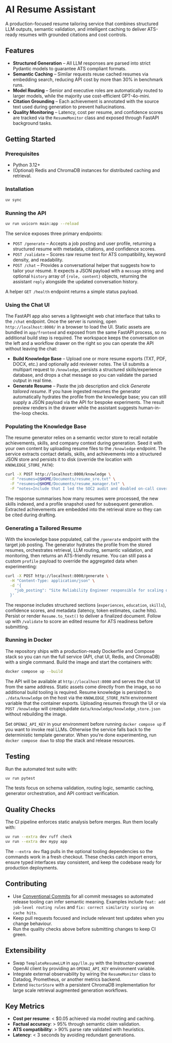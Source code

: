 # AI Resume Assistant

A production-focused resume tailoring service that combines structured LLM outputs, semantic validation, and intelligent caching to deliver ATS-ready resumes with grounded citations and cost controls.

## Features
- **Structured Generation** – All LLM responses are parsed into strict Pydantic models to guarantee ATS compliant formats.
- **Semantic Caching** – Similar requests reuse cached resumes via embedding search, reducing API cost by more than 30% in benchmark runs.
- **Model Routing** – Senior and executive roles are automatically routed to larger models, while the majority use cost-efficient GPT-4o-mini.
- **Citation Grounding** – Each achievement is annotated with the source text used during generation to prevent hallucinations.
- **Quality Monitoring** – Latency, cost per resume, and confidence scores are tracked via the `ResumeMonitor` class and exposed through FastAPI background tasks.

## Getting Started

### Prerequisites
- Python 3.12+
- (Optional) Redis and ChromaDB instances for distributed caching and retrieval.

### Installation
```bash
uv sync
```

### Running the API
```bash
uv run uvicorn main:app --reload
```

The service exposes three primary endpoints:

- `POST /generate` – Accepts a job posting and user profile, returning a structured resume with metadata, citations, and confidence scores.
- `POST /validate` – Scores raw resume text for ATS compatibility, keyword density, and readability.
- `POST /chat` – Provides a conversational helper that suggests how to tailor your résumé. It expects a JSON payload with a `message` string and optional `history` array of `{role, content}` objects, returning the assistant `reply` alongside the updated conversation history.

A helper `GET /health` endpoint returns a simple status payload.

### Using the Chat UI

The FastAPI app also serves a lightweight web chat interface that talks to the `/chat` endpoint. Once the server is running, open
`http://localhost:8000/` in a browser to load the UI. Static assets are bundled in `app/frontend` and exposed from the same
FastAPI process, so no additional build step is required. The workspace keeps the conversation on the left and a workflow drawer
on the right so you can operate the API without leaving the chat:

- **Build Knowledge Base** – Upload one or more resume exports (TXT, PDF, DOCX, etc.) and optionally add reviewer notes. The UI
  submits a multipart request to `/knowledge`, persists a structured skills/experience database, and drops a chat message so you
  can validate the parsed output in real time.
- **Generate Resume** – Paste the job description and click *Generate tailored resume*. If you have ingested resumes the
  generator automatically hydrates the profile from the knowledge base; you can still supply a JSON payload via the API for
  bespoke experiments. The result preview renders in the drawer while the assistant suggests human-in-the-loop checks.

### Populating the Knowledge Base

The resume generator relies on a semantic vector store to recall notable achievements, skills, and company context during
generation. Seed it with your own content by uploading resume files to the `/knowledge` endpoint. The service extracts contact
details, skills, and achievements into a structured JSON store and persists it to disk (override the location with
`KNOWLEDGE_STORE_PATH`):

```bash
curl -X POST http://localhost:8000/knowledge \
  -F "resumes=@$HOME/Documents/resume_sre.txt" \
  -F "resumes=@$HOME/Documents/resume_manager.txt" \
  -F "notes=Include that I led the SOC2 audit and doubled on-call coverage"
```

The response summarises how many resumes were processed, the new skills indexed, and a profile snapshot used for subsequent
generation. Extracted achievements are embedded into the retrieval store so they can be cited during drafting.

### Generating a Tailored Resume

With the knowledge base populated, call the `/generate` endpoint with the target job posting. The generator hydrates the profile
from the stored resumes, orchestrates retrieval, LLM routing, semantic validation, and monitoring, then returns an ATS-friendly
resume. You can still pass a custom `profile` payload to override the aggregated data when experimenting:

```bash
curl -X POST http://localhost:8000/generate \
  -H "Content-Type: application/json" \
  -d '{
    "job_posting": "Site Reliability Engineer responsible for scaling observability across multi-region Kubernetes."
  }'
```

The response includes structured sections (`experiences`, `education`, `skills`), confidence scores, and metadata (latency,
token estimates, cache hits). Persist or render `Resume.to_text()` to deliver a finalized document. Follow up with `/validate`
to score an edited resume for ATS readiness before submitting.

### Running in Docker

The repository ships with a production-ready Dockerfile and Compose stack so you can run the full service (API, chat UI, Redis,
and ChromaDB) with a single command. Build the image and start the containers with:

```bash
docker compose up --build
```

The API will be available at `http://localhost:8000` and serves the chat UI from the same address. Static assets come directly
from the image, so no additional build tooling is required. Resume knowledge is persisted to `./data/knowledge` on the host via
the `KNOWLEDGE_STORE_PATH` environment variable that the container exports. Uploading resumes through the UI or via `POST
/knowledge` will create/update `data/knowledge/knowledge_store.json` without rebuilding the image.

Set `OPENAI_API_KEY` in your environment before running `docker compose up` if you want to invoke real LLMs. Otherwise the
service falls back to the deterministic template generator. When you're done experimenting, run `docker compose down` to stop
the stack and release resources.

## Testing
Run the automated test suite with:
```bash
uv run pytest
```

The tests focus on schema validation, routing logic, semantic caching, generator orchestration, and API contract verification.

## Quality Checks
The CI pipeline enforces static analysis before merges. Run them locally with:

```bash
uv run --extra dev ruff check
uv run --extra dev mypy app
```

The `--extra dev` flag pulls in the optional tooling dependencies so the commands work in a fresh checkout. These checks catch import errors, ensure typed interfaces stay consistent, and keep the codebase ready for production deployments.

## Contributing
- Use [Conventional Commits](https://www.conventionalcommits.org/en/v1.0.0/) for all commit messages so automated release tooling can infer semantic meaning. Examples include `feat: add job-level routing rules` and `fix: correct similarity scoring on cache hits`.
- Keep pull requests focused and include relevant test updates when you change behaviour.
- Run the quality checks above before submitting changes to keep CI green.

## Extensibility
- Swap `TemplateResumeLLM` in `app/llm.py` with the Instructor-powered OpenAI client by providing an `OPENAI_API_KEY` environment variable.
- Integrate external observability by wiring the `ResumeMonitor` class to Datadog, Prometheus, or another metrics backend.
- Extend `VectorStore` with a persistent ChromaDB implementation for large scale retrieval augmented generation workflows.

## Key Metrics
- **Cost per resume**: < $0.05 achieved via model routing and caching.
- **Factual accuracy**: > 95% through semantic claim validation.
- **ATS compatibility**: > 90% parse rate validated with heuristics.
- **Latency**: < 3 seconds by avoiding redundant generations.
